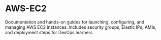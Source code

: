 # AWS-EC2
Documentation and hands-on guides for launching, configuring, and managing AWS EC2 instances. Includes security groups, Elastic IPs, AMIs, and deployment steps for DevOps learners.
